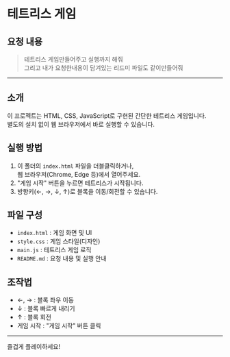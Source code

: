 # 테트리스 게임

## 요청 내용
> 테트리스 게임만들어주고 실행까지 해줘  
> 그리고 내가 요청한내용이 담겨있는 리드미 파일도 같이만들어줘

---

## 소개
이 프로젝트는 HTML, CSS, JavaScript로 구현된 간단한 테트리스 게임입니다.  
별도의 설치 없이 웹 브라우저에서 바로 실행할 수 있습니다.

## 실행 방법

1. 이 폴더의 `index.html` 파일을 더블클릭하거나,  
   웹 브라우저(Chrome, Edge 등)에서 열어주세요.
2. "게임 시작" 버튼을 누르면 테트리스가 시작됩니다.
3. 방향키(←, →, ↓, ↑)로 블록을 이동/회전할 수 있습니다.

## 파일 구성

- `index.html` : 게임 화면 및 UI
- `style.css` : 게임 스타일(디자인)
- `main.js` : 테트리스 게임 로직
- `README.md` : 요청 내용 및 실행 안내

## 조작법

- ←, → : 블록 좌우 이동
- ↓ : 블록 빠르게 내리기
- ↑ : 블록 회전
- 게임 시작 : "게임 시작" 버튼 클릭

---

즐겁게 플레이하세요!